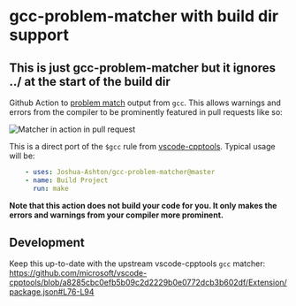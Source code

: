 # gcc-problem-matcher with build dir support

## This is just gcc-problem-matcher but it ignores ../ at the start of the build dir

Github Action to [problem match](https://github.com/actions/toolkit/blob/master/docs/problem-matchers.md)
output from `gcc`. This allows warnings and errors from the compiler to be
prominently featured in pull requests like so:

![Matcher in action in pull request](/images/example-pull-request.png?raw=true)

This is a direct port of the `$gcc` rule from [vscode-cpptools](https://github.com/microsoft/vscode-cpptools).
Typical usage will be:

```yaml
    - uses: Joshua-Ashton/gcc-problem-matcher@master
    - name: Build Project
      run: make
```

**Note that this action does not build your code for you. It only makes the
errors and warnings from your compiler more prominent.**

## Development

Keep this up-to-date with the upstream vscode-cpptools `gcc` matcher:
https://github.com/microsoft/vscode-cpptools/blob/a8285cbc0efb5b09c2d2229b0e0772dcb3b602df/Extension/package.json#L76-L94

